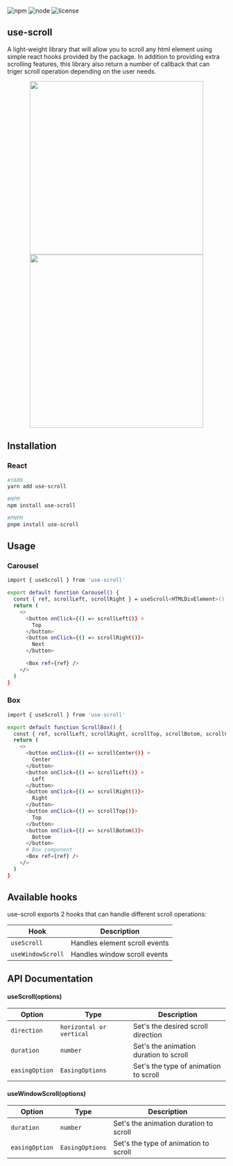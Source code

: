 ![npm](https://img.shields.io/npm/v/scroll-js)
![node](https://img.shields.io/node/v/scroll-js)
![license](https://img.shields.io/npm/l/scroll-js)

## use-scroll

A light-weight library that will allow you to scroll any html element using simple react hooks provided by the package.
In addition to providing extra scrolling features, this library also return a number of callback that can triger scroll operation depending on the user needs.

<p align="middle">
  <img src="https://s9.gifyu.com/images/ezgif.com-gif-maker3092e8916a41884d.gif" width="400"/>
  <img src="https://s3.gifyu.com/images/ezgif.com-gif-maker-1c4ee7c66dcd4dd01.gif" width="400"/>
</p>

## Installation

### React

```bash
#YARN
yarn add use-scroll

#NPM
npm install use-scroll

#PNPM
pnpm install use-scroll

```

## Usage

### Carousel

```bash
import { useScroll } from 'use-scroll'

export default function Carousel() {
  const { ref, scrollLeft, scrollRight } = useScroll<HTMLDivElement>()
  return (
    <>
      <button onClick={() => scrollLeft()} >
        Top
      </button>
      <button onClick={() => scrollRight()}>
        Next
      </button>

      <Box ref={ref} />
    </>
  )
}
```

### Box

```bash
import { useScroll } from 'use-scroll'

export default function ScrollBox() {
  const { ref, scrollLeft, scrollRight, scrollTop, scrollBotom, scrollCenter } = useScroll<HTMLDivElement>()
  return (
    <>
      <button onClick={() => scrollCenter()} >
        Center
      </button>
      <button onClick={() => scrollLeft()} >
        Left
      </button>
      <button onClick={() => scrollRight()}>
        Right
      </button>
      <button onClick={() => scrollTop()}>
        Top
      </button>
      <button onClick={() => scrollBotom()}>
        Bottom
      </button>
      # Box component
      <Box ref={ref} />
    </>
  )
}
```

## Available hooks

use-scroll exports 2 hooks that can handle different scroll operations:

| Hook              | Description                   |
| ----------------- | ----------------------------- |
| `useScroll`       | Handles element scroll events |
| `useWindowScroll` | Handles window scroll events  |

## API Documentation

#### useScroll(options)

| Option         | Type                     | Description                            |
| -------------- | ------------------------ | -------------------------------------- |
| `direction`    | `horizontal or vertical` | Set's the desired scroll direction     |
| `duration`     | `number`                 | Set's the animation duration to scroll |
| `easingOption` | `EasingOptions`          | Set's the type of animation to scroll  |

#### useWindowScroll(options)

| Option         | Type            | Description                            |
| -------------- | --------------- | -------------------------------------- |
| `duration`     | `number`        | Set's the animation duration to scroll |
| `easingOption` | `EasingOptions` | Set's the type of animation to scroll  |
